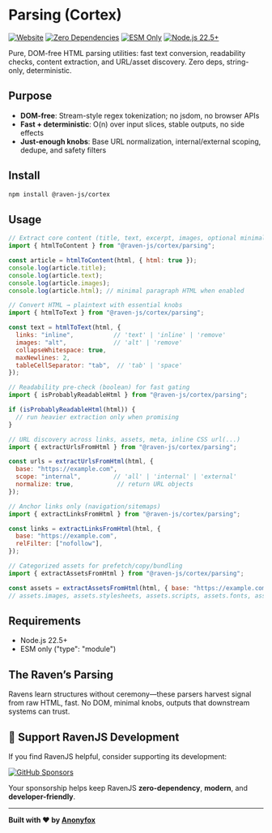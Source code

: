 # Parsing (Cortex)

[![Website](https://img.shields.io/badge/ravenjs.dev-000000?style=flat&logo=firefox&logoColor=white)](https://ravenjs.dev)
[![Zero Dependencies](https://img.shields.io/badge/Zero-Dependencies-brightgreen.svg)](https://github.com/Anonyfox/ravenjs)
[![ESM Only](https://img.shields.io/badge/ESM-Only-purple.svg)](https://nodejs.org/api/esm.html)
[![Node.js 22.5+](https://img.shields.io/badge/Node.js-22.5+-green.svg)](https://nodejs.org/)

Pure, DOM-free HTML parsing utilities: fast text conversion, readability checks, content extraction, and URL/asset discovery. Zero deps, string-only, deterministic.

## Purpose

- **DOM-free**: Stream-style regex tokenization; no jsdom, no browser APIs
- **Fast + deterministic**: O(n) over input slices, stable outputs, no side effects
- **Just-enough knobs**: Base URL normalization, internal/external scoping, dedupe, and safety filters

## Install

```bash
npm install @raven-js/cortex
```

## Usage

```javascript
// Extract core content (title, text, excerpt, images, optional minimal HTML)
import { htmlToContent } from "@raven-js/cortex/parsing";

const article = htmlToContent(html, { html: true });
console.log(article.title);
console.log(article.text);
console.log(article.images);
console.log(article.html); // minimal paragraph HTML when enabled
```

```javascript
// Convert HTML → plaintext with essential knobs
import { htmlToText } from "@raven-js/cortex/parsing";

const text = htmlToText(html, {
  links: "inline",           // 'text' | 'inline' | 'remove'
  images: "alt",             // 'alt' | 'remove'
  collapseWhitespace: true,
  maxNewlines: 2,
  tableCellSeparator: "tab",  // 'tab' | 'space'
});
```

```javascript
// Readability pre-check (boolean) for fast gating
import { isProbablyReadableHtml } from "@raven-js/cortex/parsing";

if (isProbablyReadableHtml(html)) {
  // run heavier extraction only when promising
}
```

```javascript
// URL discovery across links, assets, meta, inline CSS url(...)
import { extractUrlsFromHtml } from "@raven-js/cortex/parsing";

const urls = extractUrlsFromHtml(html, {
  base: "https://example.com",
  scope: "internal",         // 'all' | 'internal' | 'external'
  normalize: true,            // return URL objects
});
```

```javascript
// Anchor links only (navigation/sitemaps)
import { extractLinksFromHtml } from "@raven-js/cortex/parsing";

const links = extractLinksFromHtml(html, {
  base: "https://example.com",
  relFilter: ["nofollow"],
});
```

```javascript
// Categorized assets for prefetch/copy/bundling
import { extractAssetsFromHtml } from "@raven-js/cortex/parsing";

const assets = extractAssetsFromHtml(html, { base: "https://example.com" });
// assets.images, assets.stylesheets, assets.scripts, assets.fonts, assets.media, assets.icons, assets.manifest
```

## Requirements

- Node.js 22.5+
- ESM only ("type": "module")

## The Raven’s Parsing

Ravens learn structures without ceremony—these parsers harvest signal from raw HTML, fast. No DOM, minimal knobs, outputs that downstream systems can trust.

## 🦅 Support RavenJS Development

If you find RavenJS helpful, consider supporting its development:

[![GitHub Sponsors](https://img.shields.io/badge/Sponsor%20on%20GitHub-%23EA4AAA?style=for-the-badge&logo=github&logoColor=white)](https://github.com/sponsors/Anonyfox)

Your sponsorship helps keep RavenJS **zero-dependency**, **modern**, and **developer-friendly**.

---

**Built with ❤️ by [Anonyfox](https://anonyfox.com)**
